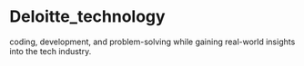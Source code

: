 # Deloitte_technology
coding, development, and problem-solving while gaining real-world insights into the tech industry.
